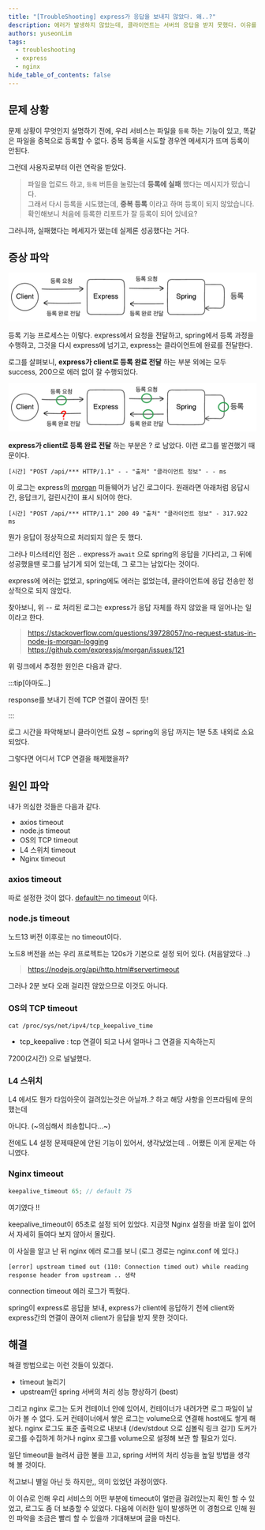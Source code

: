 ```yaml
---
title: "[TroubleShooting] express가 응답을 보내지 않았다. 왜..?"
description: 에러가 발생하지 않았는데, 클라이언트는 서버의 응답을 받지 못했다. 이유를 찾아보자 !
authors: yuseonLim
tags:
  - troubleshooting
  - express
  - nginx
hide_table_of_contents: false
---
```


## 문제 상황

문제 상황이 무엇인지 설명하기 전에, 우리 서비스는 파일을 `등록` 하는 기능이 있고, 똑같은 파일을 중복으로 등록할 수 없다. 중복 등록을 시도할 경우엔 메세지가 뜨며 등록이 안된다.

그런데 사용자로부터 이런 연락을 받았다.

> 파일을 업로드 하고, `등록` 버튼을 눌렀는데 **등록에 실패** 했다는 메시지가 떴습니다.<br/>
> 그래서 다시 등록을 시도했는데, **중복 등록** 이라고 하며 등록이 되지 않았습니다. <br/>
> 확인해보니 처음에 등록한 리포트가 잘 등록이 되어 있네요?

그러니까, 실패했다는 메세지가 떴는데 실제론 성공했다는 거다.

## 증상 파악

![](../static/img/post-img/diagram1.png)


등록 기능 프로세스는 이렇다. express에서 요청을 전달하고, spring에서 등록 과정을 수행하고, 그것을 다시 express에 넘기고, express는 클라이언트에 완료를 전달한다.


로그를 살펴보니, **express가 client로 등록 완료 전달** 하는 부분 외에는 모두 success, 200으로 에러 없이 잘 수행되었다.


![](../static/img/post-img/diagram2.png)
 
 
 **express가 client로 등록 완료 전달** 하는 부분은 ? 로 남았다. 이런 로그를 발견했기 때문이다.

```
[시간] "POST /api/*** HTTP/1.1" - - "출처" "클라이언트 정보" - - ms
```

이 로그는 express의 [morgan](https://expressjs.com/en/resources/middleware/morgan.html) 미들웨어가 남긴 로그이다. 원래라면 아래처럼 응답시간, 응답크기, 걸린시간이 표시 되어야 한다.

```
[시간] "POST /api/*** HTTP/1.1" 200 49 "출처" "클라이언트 정보" - 317.922 ms
```

뭔가 응답이 정상적으로 처리되지 않은 듯 했다.

그러나 미스테리인 점은 .. express가 `await` 으로 spring의 응답을 기다리고, 그 뒤에 성공했을땐 로그를 남기게 되어 있는데, 그 로그는 남았다는 것이다.

express에 에러는 없었고, spring에도 에러는 없었는데, 클라이언트에 응답 전송만 정상적으로 되지 않았다.

찾아보니, 위 -- 로 처리된 로그는 express가 응답 자체를 하지 않았을 때 일어나는 일이라고 한다.
> https://stackoverflow.com/questions/39728057/no-request-status-in-node-js-morgan-logging
> https://github.com/expressjs/morgan/issues/121

위 링크에서 추정한 원인은 다음과 같다.

:::tip[아마도..]

response를 보내기 전에 TCP 연결이 끊어진 듯!

:::

로그 시간을 파악해보니 클라이언트 요청 ~ spring의 응답 까지는 1분 5초 내외로 소요되었다.


그렇다면 어디서 TCP 연결을 해제했을까?

## 원인 파악

내가 의심한 것들은 다음과 같다.

- axios timeout
- node.js timeout
- OS의 TCP timeout
- L4 스위치 timeout
- Nginx timeout

### axios timeout

따로 설정한 것이 없다. [default는 no timeout](https://github.com/axios/axios/blob/main/README.md#request-config) 이다.

### node.js timeout

노드13 버전 이후로는 no timeout이다.

노드8 버전을 쓰는 우리 프로젝트는 120s가 기본으로 설정 되어 있다. (처음알았다 ..)
>https://nodejs.org/api/http.html#servertimeout

그러나 2분 보다 오래 걸리진 않았으므로 이것도 아니다.

### OS의 TCP timeout

```
cat /proc/sys/net/ipv4/tcp_keepalive_time
```

- tcp_keepalive : tcp 연결이 되고 나서 얼마나 그 연결을 지속하는지

7200(2시간) 으로 널널했다.

### L4 스위치

L4 에서도 뭔가 타임아웃이 걸려있는것은 아닐까..? 하고 해당 사항을 인프라팀에 문의했는데

아니다. (~의심해서 죄송합니다...~)

전에도 L4 설정 문제때문에 안된 기능이 있어서, 생각났었는데 .. 어쨌든 이게 문제는 아니였다.

### Nginx timeout

```js title="/etc/nginx/nginx.conf"
keepalive_timeout 65; // default 75
```

여기였다 !!

keepalive_timeout이 65초로 설정 되어 있었다. 지금껏 Nginx 설정을 바꿀 일이 없어서 자세히 들여다 보지 않아서 몰랐다.

이 사실을 알고 난 뒤 nginx 에러 로그를 보니 (로그 경로는 nginx.conf 에 있다.)

```text title="error.log"
[error] upstream timed out (110: Connection timed out) while reading response header from upstream .. 생략
```

connection timeout 에러 로그가 찍혔다.

spring이 express로 응답을 보내, express가 client에 응답하기 전에 client와 express간의 연결이 끊어져 client가 응답을 받지 못한 것이다.

## 해결

해결 방법으로는 이런 것들이 있겠다.

- timeout 늘리기
- upstream인 spring 서버의 처리 성능 향상하기 (best)

그리고 nginx 로그는 도커 컨테이너 안에 있어서, 컨테이너가 내려가면 로그 파일이 날아가 볼 수 없다.
도커 컨테이너에서 쌓은 로그는 volume으로 연결해 host에도 쌓게 해놨다. nginx 로그도 표준 출력으로 내보내 (/dev/stdout 으로 심볼릭 링크 걸기) 도커가 로그를 수집하게 하거나 nginx 로그를 volume으로 설정해 보관 할 필요가 있다.

일단 timeout을 늘려서 급한 불을 끄고, spring 서버의 처리 성능을 높일 방법을 생각 해 볼 것이다.

적고보니 별일 아닌 듯 하지만,, 의미 있었던 과정이였다.

이 이슈로 인해 우리 서비스의 어떤 부분에 timeout이 얼만큼 걸려있는지 확인 할 수 있었고, 로그도 좀 더 보충할 수 있었다. 다음에 이러한 일이 발생하면 이 경험으로 인해 원인 파악을 조금은 빨리 할 수 있을까 기대해보며 글을 마친다.